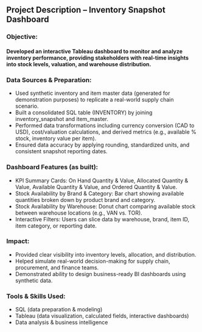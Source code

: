 ## Project Description – Inventory Snapshot Dashboard

### Objective:
#### Developed an interactive Tableau dashboard to monitor and analyze inventory performance, providing stakeholders with real-time insights into stock levels, valuation, and warehouse distribution.

### Data Sources & Preparation:

- Used synthetic inventory and item master data (generated for demonstration purposes) to replicate a real-world supply chain scenario.
- Built a consolidated SQL table (INVENTORY) by joining inventory_snapshot and item_master.
- Performed data transformations including currency conversion (CAD to USD), cost/valuation calculations, and derived metrics (e.g., available % stock, inventory value per item).
- Ensured data accuracy by applying rounding, standardized units, and consistent snapshot reporting dates.

### Dashboard Features (as built):

- KPI Summary Cards: On Hand Quantity & Value, Allocated Quantity & Value, Available Quantity & Value, and Ordered Quantity & Value.
- Stock Availability by Brand & Category: Bar chart showing available quantities broken down by product brand and category.
- Stock Availability by Warehouse: Donut chart comparing available stock between warehouse locations (e.g., VAN vs. TOR).
- Interactive Filters: Users can slice data by warehouse, brand, item ID, item category, or reporting date.

### Impact:

- Provided clear visibility into inventory levels, allocation, and distribution.
- Helped simulate real-world decision-making for supply chain, procurement, and finance teams.
- Demonstrated ability to design business-ready BI dashboards using synthetic data.

### Tools & Skills Used:

- SQL (data preparation & modeling)
- Tableau (data visualization, calculated fields, interactive dashboards)
- Data analysis & business intelligence
